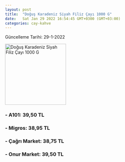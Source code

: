```yaml
---
layout: post
title:  "Doğuş Karadeniz Siyah Filiz Çayı 1000 G"
date:   Sat Jan 29 2022 16:54:45 GMT+0300 (GMT+03:00)
categories: cay-kahve
---
```


Güncelleme Tarihi: 29-1-2022

<img src="https://ayb.akinoncdn.com/products/2019/11/26/1907/d9f2d265-52ff-46a1-8058-ce6ce1ef0b53_size780x780_quality60_cropCenter.jpg" width="200" alt="Doğuş Karadeniz Siyah Filiz Çayı 1000 G" />


### - A101: 39,50 TL

### - Migros: 38,95 TL

### - Çağrı Market: 38,75 TL

### - Onur Market: 39,50 TL

